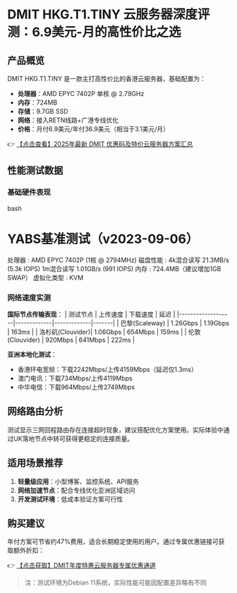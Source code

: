 # DMIT HKG.T1.TINY 云服务器深度评测：6.9美元-月的高性价比之选

## 产品概览
DMIT HKG.T1.TINY 是一款主打高性价比的香港云服务器，基础配置为：
- **处理器**：AMD EPYC 7402P 单核 @ 2.79GHz
- **内存**：724MB
- **存储**：9.7GB SSD
- **网络**：接入RETN线路+广港专线优化
- **价格**：月付6.9美元/年付36.9美元（相当于3.1美元/月）

👉 [【点击查看】2025年最新 DMIT 优惠码及特价云服务器方案汇总](https://bit.ly/dmit_coupon)

## 性能测试数据
### 基础硬件表现
bash
# YABS基准测试（v2023-09-06）
处理器      : AMD EPYC 7402P (1核 @ 2794MHz)
磁盘性能    : 
  4k混合读写  21.3MB/s (5.3k IOPS)
  1m混合读写  1.01GB/s (991 IOPS)
内存        : 724.4MB（建议增加1GB SWAP）
虚拟化类型  : KVM

### 网络速度实测
**国际节点传输表现**：
| 测试节点          | 上传速度    | 下载速度    | 延迟  |
|-------------------|-------------|-------------|-------|
| 巴黎(Scaleway)   | 1.26Gbps   | 1.19Gbps   | 163ms |
| 洛杉矶(Clouvider)| 1.06Gbps   | 654Mbps    | 159ms |
| 伦敦(Clouvider)  | 920Mbps    | 641Mbps    | 222ms |

**亚洲本地化测试**：
- 香港环电宽频：下载2242Mbps/上传4159Mbps（延迟仅1.3ms）
- 澳门电讯：下载734Mbps/上传4119Mbps
- 中华电信：下载964Mbps/上传2749Mbps

## 网络路由分析
测试显示三网回程路由存在连接超时现象，建议搭配优化方案使用。实际体验中通过UK落地节点中转可获得更稳定的连接质量。

## 适用场景推荐
1. **轻量级应用**：小型博客、监控系统、API服务
2. **网络加速节点**：配合专线优化亚洲区域访问
3. **开发测试环境**：低成本验证方案可行性

## 购买建议
年付方案可节省约47%费用，适合长期稳定使用的用户。通过专属优惠链接可获取额外折扣：

👉 [【点击获取】DMIT年度特惠云服务器专属优惠通道](https://bit.ly/dmit_coupon)

> 注：测试环境为Debian 11系统，实际性能可能因配置差异略有不同
